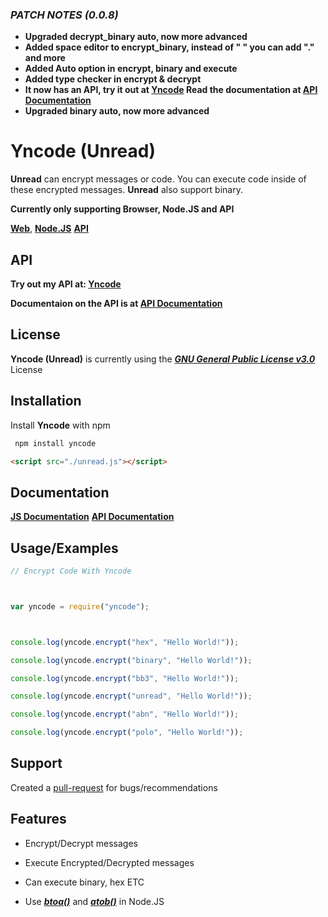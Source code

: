 ### _PATCH NOTES (0.0.8)_

- **Upgraded decrypt_binary auto, now more advanced**
- **Added space editor to encrypt_binary, instead of " " you can add "." and more**
- **Added Auto option in encrypt, binary and execute**
- **Added type checker in encrypt & decrypt**
- **It now has an API, try it out at [Yncode](https://yncode.glitch.me/) Read the documentation at [API Documentation](https://github.com/nonumbershere/Unread.JS/wiki/API-Documentaion)**
- **Upgraded binary auto, now more advanced**

# Yncode (Unread)

**Unread** can encrypt messages or code. You can execute code inside of these encrypted messages. **Unread** also support binary.

**Currently only supporting Browser, Node.JS and API**

[**Web**](https://github.com/nonumbershere/Unread.JS), [**Node.JS**](https://www.npmjs.com/package/yncode)
[**API**](https://yncode.glitch.me/encrypt?type=binary&message=hi)

## API

**Try out my API at: [Yncode](https://yncode.glitch.me/)**

**Documentaion on the API is at [API Documentation]((https://github.com/nonumbershere/Unread.JS/wiki/API-Documentaion))**

## License

**Yncode (Unread)** is currently using the [**_GNU General Public License v3.0_**](https://github.com/nonumbershere/Unread.JS/blob/main/LICENSE) License

## Installation

Install **Yncode** with npm

```bash
 npm install yncode
```

```html
<script src="./unread.js"></script>
```

## Documentation

**[JS Documentation](https://github.com/nonumbershere/Unread.JS/wiki/Documentation)**
**[API Documentation](https://github.com/nonumbershere/Unread.JS/wiki/API-Documentaion)**

## Usage/Examples

```javascript
// Encrypt Code With Yncode



var yncode = require("yncode");



console.log(yncode.encrypt("hex", "Hello World!"));

console.log(yncode.encrypt("binary", "Hello World!"));

console.log(yncode.encrypt("bb3", "Hello World!"));

console.log(yncode.encrypt("unread", "Hello World!"));

console.log(yncode.encrypt("abn", "Hello World!"));

console.log(yncode.encrypt("polo", "Hello World!"));
```

## Support

Created a [pull-request](https://github.com/nonumbershere/Unread.JS/pulls) for bugs/recommendations

## Features

- Encrypt/Decrypt messages

- Execute Encrypted/Decrypted messages

- Can execute binary, hex ETC

- Use [**_btoa()_**](https://developer.mozilla.org/en-US/docs/Web/API/btoa) and **_[atob()](https://developer.mozilla.org/en-US/docs/Web/API/atob)_** in Node.JS
